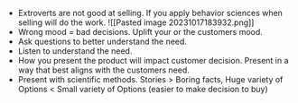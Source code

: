- Extroverts are not good at selling. If you apply behavior sciences when selling will do the work.
![[Pasted image 20231017183932.png]]
- Wrong mood = bad decisions. Uplift your or the customers mood.
- Ask questions to better understand the need.
- Listen to understand the need.
- How you present the product will impact customer decision. Present in a way that best aligns with the customers need.
- Present with scientific methods. Stories > Boring facts, Huge variety of Options < Small variety of Options (easier to make decision to buy)